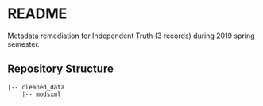 # README
Metadata remediation for Independent Truth (3 records) during 2019 spring semester.

## Repository Structure

```
|-- cleaned_data
    |-- modsxml
